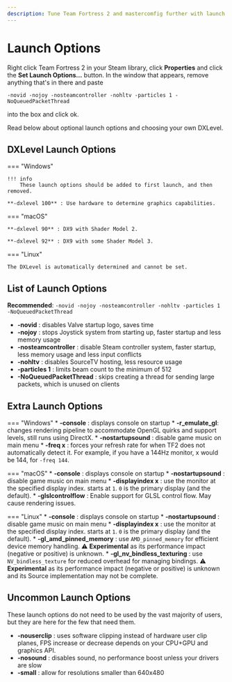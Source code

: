 ```yaml
---
description: Tune Team Fortress 2 and mastercomfig further with launch options.
---
```


# Launch Options

Right click Team Fortress 2 in your Steam library, click **Properties** and
click the **Set Launch Options...** button. In the window that appears, remove
anything that's in there and paste

```
-novid -nojoy -nosteamcontroller -nohltv -particles 1 -NoQueuedPacketThread
```

into the box and click ok.

Read below about optional launch options and choosing your own DXLevel.

## DXLevel Launch Options

=== "Windows"

    !!! info
        These launch options should be added to first launch, and then removed.

    **-dxlevel 100** : Use hardware to determine graphics capabilities.

=== "macOS"

    **-dxlevel 90** : DX9 with Shader Model 2.

    **-dxlevel 92** : DX9 with some Shader Model 3.

=== "Linux"

    The DXLevel is automatically determined and cannot be set.

## List of Launch Options
**Recommended**: `-novid -nojoy -nosteamcontroller -nohltv -particles 1 -NoQueuedPacketThread`

* **-novid** : disables Valve startup logo, saves time
* **-nojoy** : stops Joystick system from starting up, faster startup and less memory usage
* **-nosteamcontroller** : disable Steam controller system, faster startup, less memory usage and less input conflicts
* **-nohltv** : disables SourceTV hosting, less resource usage
* **-particles 1** : limits beam count to the minimum of 512
* **-NoQueuedPacketThread** : skips creating a thread for sending large packets, which is unused on clients

## Extra Launch Options
=== "Windows"
    * **-console** : displays console on startup
    * **-r_emulate_gl**: changes rendering pipeline to accommodate OpenGL quirks and support levels, still runs using DirectX.
    * **-nostartupsound** : disable game music on main menu
    * **-freq x** : forces your refresh rate for when TF2 does not automatically detect it. For example, if you have a 144Hz monitor, x would be 144, for `-freq 144`.

=== "macOS"
    * **-console** : displays console on startup
    * **-nostartupsound** : disable game music on main menu
    * **-displayindex x** : use the monitor at the specified display index. starts at `1`. `0` is the primary display (and the default).
    * **-glslcontrolflow** : Enable support for GLSL control flow. May cause rendering issues.

=== "Linux"
    * **-console** : displays console on startup
    * **-nostartupsound** : disable game music on main menu
    * **-displayindex x** : use the monitor at the specified display index. starts at `1`. `0` is the primary display (and the default).
    * **-gl_amd_pinned_memory** : use `AMD_pinned_memory` for efficient device memory handling. :warning: **Experimental** as its performance impact (negative or positive) is unknown.
    * **-gl_nv_bindless_texturing** : use `NV_bindless_texture` for reduced overhead for managing bindings. :warning: **Experimental** as its performance impact (negative or positive) is unknown and its Source implementation may not be complete.

## Uncommon Launch Options

These launch options do not need to be used by the vast majority of users, but they are here for the few that need them.

* **-nouserclip** : uses software clipping instead of hardware user clip planes, FPS increase or decrease depends on your CPU+GPU and graphics API.
* **-nosound** : disables sound, no performance boost unless your drivers are slow
* **-small** : allow for resolutions smaller than 640x480
